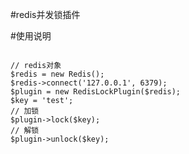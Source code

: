 #redis并发锁插件

#使用说明
<pre><code>
// redis对象
$redis = new Redis();
$redis->connect('127.0.0.1', 6379);
$plugin = new RedisLockPlugin($redis);
$key = 'test';
// 加锁
$plugin->lock($key);
// 解锁
$plugin->unlock($key);
</pre></code>
